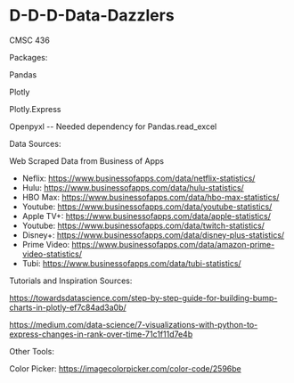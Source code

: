 # D-D-D-Data-Dazzlers
CMSC 436

Packages:

Pandas

Plotly

Plotly.Express

Openpyxl -- Needed dependency for Pandas.read_excel



Data Sources:

Web Scraped Data from Business of Apps
- Neflix: https://www.businessofapps.com/data/netflix-statistics/
- Hulu: https://www.businessofapps.com/data/hulu-statistics/
- HBO Max: https://www.businessofapps.com/data/hbo-max-statistics/
- Youtube: https://www.businessofapps.com/data/youtube-statistics/
- Apple TV+: https://www.businessofapps.com/data/apple-statistics/
- Youtube: https://www.businessofapps.com/data/twitch-statistics/
- Disney+: https://www.businessofapps.com/data/disney-plus-statistics/
- Prime Video: https://www.businessofapps.com/data/amazon-prime-video-statistics/
- Tubi: https://www.businessofapps.com/data/tubi-statistics/


Tutorials and Inspiration Sources:

https://towardsdatascience.com/step-by-step-guide-for-building-bump-charts-in-plotly-ef7c84ad3a0b/

https://medium.com/data-science/7-visualizations-with-python-to-express-changes-in-rank-over-time-71c1f11d7e4b



Other Tools:

Color Picker: https://imagecolorpicker.com/color-code/2596be
